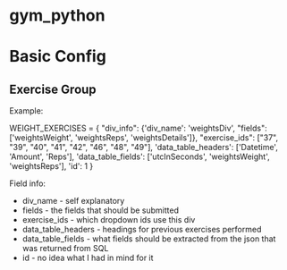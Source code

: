 # gym_python

# Basic Config
## Exercise Group
Example:

WEIGHT_EXERCISES = {
    "div_info": {'div_name': 'weightsDiv', "fields": ['weightsWeight', 'weightsReps', 'weightsDetails']},
    "exercise_ids": ["37", "39", "40", "41", "42", "46", "48", "49"],
    'data_table_headers': ['Datetime', 'Amount', 'Reps'],
    'data_table_fields': ['utcInSeconds', 'weightsWeight', 'weightsReps'],
    'id': 1
}

Field info:
* div_name - self explanatory
* fields - the fields that should be submitted 
* exercise_ids - which dropdown ids use this div
* data_table_headers - headings for previous exercises performed
* data_table_fields - what fields should be extracted from the json that was returned from SQL
* id - no idea what I had in mind for it


